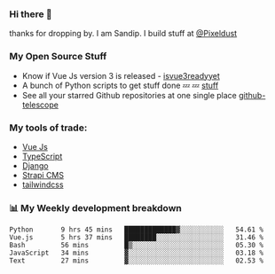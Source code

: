 ### Hi there 👋

thanks for dropping by.
I am Sandip. I build stuff at [@Pixeldust](github.com/pixeldust-in/)

###  **My Open Source Stuff**

 - Know if Vue Js version 3 is released -  [isvue3readyyet](https://github.com/sandiprb/isvue3readyyet)
 - A bunch of Python scripts to get stuff done 💤 💤 [stuff](https://github.com/sandiprb/stuff)
 - See all your starred Github repositories at one single place [github-telescope](https://github.com/sandiprb/github-telescope)



###  **My tools of trade:**
 - [Vue Js](https://github.com/vuejs/vue/)
 - [TypeScript](https://github.com/microsoft/TypeScript)
 - [Django](github.com/django/django)
 - [Strapi CMS](github.com/strapi/strapi)
 - [tailwindcss](https://github.com/tailwindlabs/tailwindcss)


###  📊 **My Weekly development breakdown**
<!--START_SECTION:waka-->
```text
Python       9 hrs 45 mins   █████████████▓░░░░░░░░░░░   54.61 % 
Vue.js       5 hrs 37 mins   ████████░░░░░░░░░░░░░░░░░   31.46 % 
Bash         56 mins         █▒░░░░░░░░░░░░░░░░░░░░░░░   05.30 % 
JavaScript   34 mins         ▓░░░░░░░░░░░░░░░░░░░░░░░░   03.18 % 
Text         27 mins         ▓░░░░░░░░░░░░░░░░░░░░░░░░   02.53 % 
```
<!--END_SECTION:waka-->
